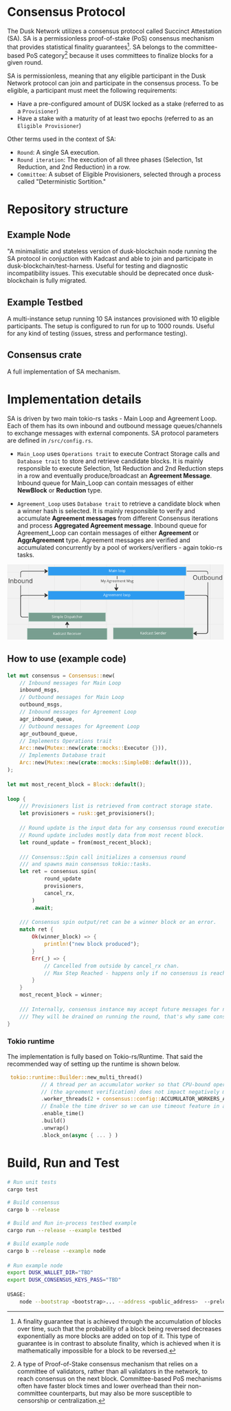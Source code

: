 # Consensus Protocol

The Dusk Network utilizes a consensus protocol called Succinct Attestation (SA). SA is a permissionless proof-of-stake (PoS) consensus mechanism that provides statistical finality guarantees[^1]. SA belongs to the committee-based PoS category[^2] because it uses committees to finalize blocks for a given round.

SA is permissionless, meaning that any eligible participant in the Dusk Network protocol can join and participate in the consensus process. To be eligible, a participant must meet the following requirements:

 - Have a pre-configured amount of DUSK locked as a stake (referred to as a `Provisioner`)
 - Have a stake with a maturity of at least two epochs (referred to as an `Eligible Provisioner`)

Other terms used in the context of SA:

 - `Round`: A single SA execution.
 - `Round iteration`: The execution of all three phases (Selection, 1st Reduction, and 2nd Reduction) in a row.
 - `Committee`: A subset of Eligible Provisioners, selected through a process called "Deterministic Sortition."

# Repository structure

## Example Node
"A minimalistic and stateless version of dusk-blockchain node running the SA protocol in conjuction with Kadcast and able to join and participate in dusk-blockchain/test-harness. Useful for testing and diagnostic incompatibility issues. This executable should be deprecated once dusk-blockchain is fully migrated.

## Example Testbed
A multi-instance setup running 10 SA instances provisioned with 10 eligible participants. The setup is configured to run for up to 1000 rounds. Useful for any kind of testing (issues, stress and performance testing).

## Consensus crate
A full implementation of SA mechanism.

 # Implementation details 
SA is driven by two main tokio-rs tasks - Main Loop and Agreement Loop. Each of them has its own inbound and outbound message queues/channels to exchange messages with external components. SA protocol parameters are defined in `/src/config.rs`.

- `Main_Loop` uses `Operations trait` to execute Contract Storage calls and `Database trait` to store and retrieve candidate blocks. It is mainly responsible to execute Selection, 1st Reduction and 2nd Reduction steps in a row and eventually produce/broadcast an **Agreement Message**. Inbound queue for Main_Loop can contain messages of either **NewBlock** or **Reduction** type.


- `Agreement_Loop` uses `Database trait` to retrieve a candidate block when a winner hash is selected. It is mainly responsible to verify and accumulate **Agreement messages** from different Consensus iterations and process **Aggregated Agreement message**. Inbound queue for Agreement_Loop can contain messages of either **Agreement** or **AggrAgreement** type. Agreement messages are verified and accumulated concurrently by a pool of workers/verifiers - again tokio-rs tasks.


 ![Screenshot](node.png)


## How to use (example code)
```rust
let mut consensus = Consensus::new(
	// Inbound messages for Main Loop
	inbound_msgs,
	// Outbound messages for Main Loop
	outbound_msgs,
	// Inbound messages for Agreement Loop
	agr_inbound_queue,
	// Outbound messages for Agreement Loop
	agr_outbound_queue,
	// Implements Operations trait
	Arc::new(Mutex::new(crate::mocks::Executor {})),
	// Implements Database trait
	Arc::new(Mutex::new(crate::mocks::SimpleDB::default())),
);

let mut most_recent_block = Block::default();

loop {
	/// Provisioners list is retrieved from contract storage state.
	let provisioners = rusk::get_provisioners();

	// Round update is the input data for any consensus round execution.
	// Round update includes mostly data from most recent block. 
	let round_update = from(most_recent_block);

	/// Consensus::Spin call initializes a consensus round
	/// and spawns main consensus tokio::tasks.
	let ret = consensus.spin(
			round_update
			provisioners,
			cancel_rx,
		)
		.await;

	/// Consensus spin output/ret can be a winner block or an error. 
	match ret {
		Ok(winner_block) => { 
			println!("new block produced");
		}
		Err(_) => {
			// Cancelled from outside by cancel_rx chan.
			// Max Step Reached - happens only if no consensus is reached for up to 213 steps/71 iterations.
		}
	}
	most_recent_block = winner;

	/// Internally, consensus instance may accept future messages for next round. 
	/// They will be drained on running the round, that's why same consensus instance is used for all round executions.
}
```
 
 ### Tokio runtime

The implementation is fully based on Tokio-rs/Runtime. That said the recommended way of setting up the runtime is shown below.

 ```rust
  tokio::runtime::Builder::new_multi_thread()
			// A thread per an accumulator worker so that CPU-bound operations 
			// (the agreement verification) does not impact negatively main tokio tasks. 
            .worker_threads(2 + consensus::config::ACCUMULATOR_WORKERS_AMOUNT)
			// Enable the time driver so we can use timeout feature in all steps execution.
            .enable_time()
            .build()
            .unwrap()
            .block_on(async { ... } )
 ```

# Build, Run and Test
```bash
# Run unit tests
cargo test
```

```bash
# Build consensus
cargo b --release
```

```bash
# Build and Run in-process testbed example
cargo run --release --example testbed
```

```bash
# Build example node
cargo b --release --example node

# Run example node
export DUSK_WALLET_DIR="TBD"
export DUSK_CONSENSUS_KEYS_PASS="TBD"

USAGE:
    node --bootstrap <bootstrap>... --address <public_address>  --preloaded-num <preloaded-num> --provisioner-unique-id <prov-id>  --log-level <LOG>

```

[^1]: A finality guarantee that is achieved through the accumulation of blocks over time, such that the probability of a block being reversed decreases exponentially as more blocks are added on top of it. This type of guarantee is in contrast to absolute finality, which is achieved when it is mathematically impossible for a block to be reversed.
[^2]: A type of Proof-of-Stake consensus mechanism that relies on a committee of validators, rather than all validators in the network, to reach consensus on the next block. Committee-based PoS mechanisms often have faster block times and lower overhead than their non-committee counterparts, but may also be more susceptible to censorship or centralization.
